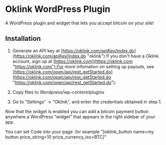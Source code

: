 # Oklink WordPress Plugin #
A WordPress plugin and widget that lets you accept bitcoin on your site!

## Installation ##

1. Generate an API key at [https://oklink.com/apiKey/index.do](https://oklink.com/apiKey/index.do "oklink") If you don't have a Oklink account, sign up at [https://oklink.com](https://oklink.com "https://oklink.com").For more infomation on setting up payouts, see [https://oklink.com/open/api/rest_getStarted.do](https://oklink.com/open/api/rest_getStarted.do "https://oklink.com/open/api/rest_getStarted.do").

2. Copy files to Wordpress/wp-content/plugins
 
3. Go to "Settings" -> "Oklink", and enter the credentials obtained in step 1.
 
Now that the widget is enabled you can add a bitcoin payment button anywhere.a WordPress “widget” that appears in the 
right sidebar of your app.

You can set Code into your page .for example "[oklink_button name=my button price_string=10 price_currency_iso=BTC]"